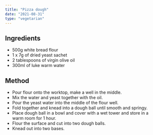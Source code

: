 ```yaml
---
title: "Pizza dough"
date: "2021-08-31"
type: "vegetarian"
---
```


## Ingredients

- 500g white bread flour
- 1 x 7g of dried yeast sachet
- 2 tablespoons of virgin olive oil
- 300ml of luke warm water

## Method

- Pour flour onto the worktop, make a well in the middle.
- Mix the water and yeast together with the oil.
- Pour the yeast water into the middle of the flour well.
- Fold together and knead into a dough ball until smooth and springy.
- Place dough ball in a bowl and cover with a wet tower and store in a warm room for 1 hour.
- Flour the surface and cut into two dough balls.
- Knead out into two bases.
